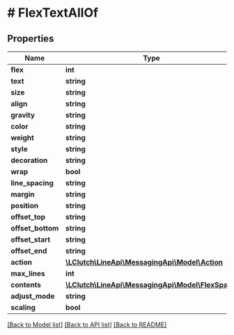 # # FlexTextAllOf

## Properties

Name | Type | Description | Notes
------------ | ------------- | ------------- | -------------
**flex** | **int** |  | [optional]
**text** | **string** |  | [optional]
**size** | **string** |  | [optional]
**align** | **string** |  | [optional]
**gravity** | **string** |  | [optional]
**color** | **string** |  | [optional]
**weight** | **string** |  | [optional]
**style** | **string** |  | [optional]
**decoration** | **string** |  | [optional]
**wrap** | **bool** |  | [optional]
**line_spacing** | **string** |  | [optional]
**margin** | **string** |  | [optional]
**position** | **string** |  | [optional]
**offset_top** | **string** |  | [optional]
**offset_bottom** | **string** |  | [optional]
**offset_start** | **string** |  | [optional]
**offset_end** | **string** |  | [optional]
**action** | [**\LClutch\LineApi\MessagingApi\Model\Action**](Action.md) |  | [optional]
**max_lines** | **int** |  | [optional]
**contents** | [**\LClutch\LineApi\MessagingApi\Model\FlexSpan[]**](FlexSpan.md) |  | [optional]
**adjust_mode** | **string** |  | [optional]
**scaling** | **bool** |  | [optional]

[[Back to Model list]](../../README.md#models) [[Back to API list]](../../README.md#endpoints) [[Back to README]](../../README.md)
